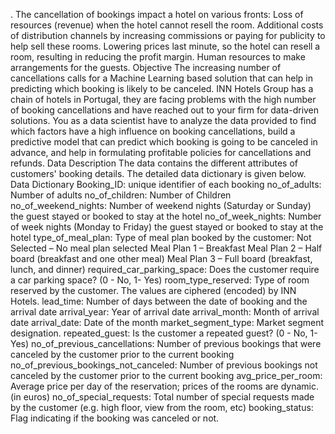 .
 The cancellation of bookings impact a hotel on various fronts:
 Loss of resources (revenue) when the hotel cannot resell the room.
 Additional costs of distribution channels by increasing commissions or paying for publicity
 to help sell these rooms.
 Lowering prices last minute, so the hotel can resell a room, resulting in reducing the profit
 margin.
 Human resources to make arrangements for the guests.
 Objective
 The increasing number of cancellations calls for a Machine Learning based solution that can
 help in predicting which booking is likely to be canceled. INN Hotels Group has a chain of hotels
 in Portugal, they are facing problems with the high number of booking cancellations and have
 reached out to your firm for data-driven solutions. You as a data scientist have to analyze the
 data provided to find which factors have a high influence on booking cancellations, build a
 predictive model that can predict which booking is going to be canceled in advance, and help in
 formulating profitable policies for cancellations and refunds.
 Data Description
 The data contains the different attributes of customers' booking details. The detailed data
 dictionary is given below.
 Data Dictionary
 Booking_ID: unique identifier of each booking
no_of_adults: Number of adults
 no_of_children: Number of Children
 no_of_weekend_nights: Number of weekend nights (Saturday or Sunday) the guest stayed
 or booked to stay at the hotel
 no_of_week_nights: Number of week nights (Monday to Friday) the guest stayed or booked
 to stay at the hotel
 type_of_meal_plan: Type of meal plan booked by the customer:
 Not Selected – No meal plan selected
 Meal Plan 1 – Breakfast
 Meal Plan 2 – Half board (breakfast and one other meal)
 Meal Plan 3 – Full board (breakfast, lunch, and dinner)
 required_car_parking_space: Does the customer require a car parking space? (0 - No, 1- Yes)
 room_type_reserved: Type of room reserved by the customer. The values are ciphered
 (encoded) by INN Hotels.
 lead_time: Number of days between the date of booking and the arrival date
 arrival_year: Year of arrival date
 arrival_month: Month of arrival date
 arrival_date: Date of the month
 market_segment_type: Market segment designation.
 repeated_guest: Is the customer a repeated guest? (0 - No, 1- Yes)
 no_of_previous_cancellations: Number of previous bookings that were canceled by the
 customer prior to the current booking
 no_of_previous_bookings_not_canceled: Number of previous bookings not canceled by the
 customer prior to the current booking
 avg_price_per_room: Average price per day of the reservation; prices of the rooms are
 dynamic. (in euros)
 no_of_special_requests: Total number of special requests made by the customer (e.g. high
 floor, view from the room, etc)
 booking_status: Flag indicating if the booking was canceled or not.
